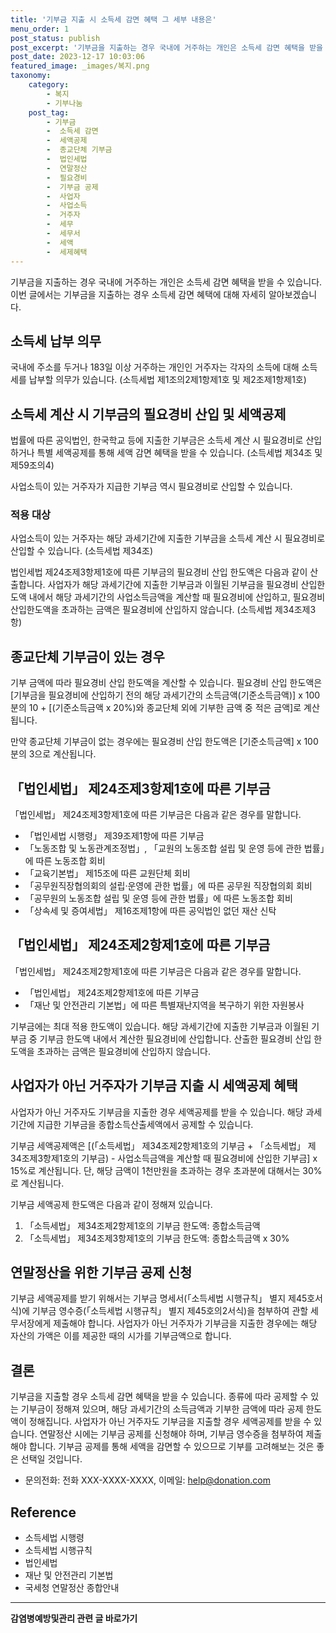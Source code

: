 ```yaml
---
title: '기부금 지출 시 소득세 감면 혜택 그 세부 내용은'
menu_order: 1
post_status: publish
post_excerpt: '기부금을 지출하는 경우 국내에 거주하는 개인은 소득세 감면 혜택을 받을 수 있습니다. 이번 글에서는 기부금을 지출하는 경우 소득세 감면 혜택에 대해 자세히 알아보겠습니다.'
post_date: 2023-12-17 10:03:06
featured_image: _images/복지.png
taxonomy:
    category:
        - 복지
        - 기부나눔
    post_tag:
        - 기부금
        -  소득세 감면
        -  세액공제
        -  종교단체 기부금
        -  법인세법
        -  연말정산
        -  필요경비
        -  기부금 공제
        -  사업자
        -  사업소득
        -  거주자
        -  세무
        -  세무서
        -  세액
        -  세제혜택
---
```



기부금을 지출하는 경우 국내에 거주하는 개인은 소득세 감면 혜택을 받을 수 있습니다. 이번 글에서는 기부금을 지출하는 경우 소득세 감면 혜택에 대해 자세히 알아보겠습니다.

## 소득세 납부 의무
국내에 주소를 두거나 183일 이상 거주하는 개인인 거주자는 각자의 소득에 대해 소득세를 납부할 의무가 있습니다. (소득세법 제1조의2제1항제1호 및 제2조제1항제1호)

## 소득세 계산 시 기부금의 필요경비 산입 및 세액공제
법률에 따른 공익법인, 한국학교 등에 지출한 기부금은 소득세 계산 시 필요경비로 산입하거나 특별 세액공제를 통해 세액 감면 혜택을 받을 수 있습니다. (소득세법 제34조 및 제59조의4)

사업소득이 있는 거주자가 지급한 기부금 역시 필요경비로 산입할 수 있습니다.

### 적용 대상
사업소득이 있는 거주자는 해당 과세기간에 지출한 기부금을 소득세 계산 시 필요경비로 산입할 수 있습니다. (소득세법 제34조)

법인세법 제24조제3항제1호에 따른 기부금의 필요경비 산입 한도액은 다음과 같이 산출합니다. 사업자가 해당 과세기간에 지출한 기부금과 이월된 기부금을 필요경비 산입한도액 내에서 해당 과세기간의 사업소득금액을 계산할 때 필요경비에 산입하고, 필요경비 산입한도액을 초과하는 금액은 필요경비에 산입하지 않습니다. (소득세법 제34조제3항)

## 종교단체 기부금이 있는 경우

기부 금액에 따라 필요경비 산입 한도액을 계산할 수 있습니다. 필요경비 산입 한도액은 [기부금을 필요경비에 산입하기 전의 해당 과세기간의 소득금액(기준소득금액)] x 100분의 10 + [(기준소득금액 x 20%)와 종교단체 외에 기부한 금액 중 적은 금액]로 계산됩니다.

만약 종교단체 기부금이 없는 경우에는 필요경비 산입 한도액은 [기준소득금액] x 100분의 3으로 계산됩니다.

## 「법인세법」 제24조제3항제1호에 따른 기부금
「법인세법」 제24조제3항제1호에 따른 기부금은 다음과 같은 경우를 말합니다. 
- 「법인세법 시행령」 제39조제1항에 따른 기부금
- 「노동조합 및 노동관계조정법」, 「교원의 노동조합 설립 및 운영 등에 관한 법률」에 따른 노동조합 회비
- 「교육기본법」 제15조에 따른 교원단체 회비
- 「공무원직장협의회의 설립·운영에 관한 법률」에 따른 공무원 직장협의회 회비
- 「공무원의 노동조합 설립 및 운영 등에 관한 법률」에 따른 노동조합 회비
- 「상속세 및 증여세법」 제16조제1항에 따른 공익법인 없던 재산 신탁

## 「법인세법」 제24조제2항제1호에 따른 기부금
「법인세법」 제24조제2항제1호에 따른 기부금은 다음과 같은 경우를 말합니다.
- 「법인세법」 제24조제2항제1호에 따른 기부금
- 「재난 및 안전관리 기본법」에 따른 특별재난지역을 복구하기 위한 자원봉사

기부금에는 최대 적용 한도액이 있습니다. 해당 과세기간에 지출한 기부금과 이월된 기부금 중 기부금 한도액 내에서 계산한 필요경비에 산입합니다. 산출한 필요경비 산입 한도액을 초과하는 금액은 필요경비에 산입하지 않습니다.

## 사업자가 아닌 거주자가 기부금 지출 시 세액공제 혜택

사업자가 아닌 거주자도 기부금을 지출한 경우 세액공제를 받을 수 있습니다. 해당 과세기간에 지급한 기부금을 종합소득산출세액에서 공제할 수 있습니다.

기부금 세액공제액은 [(「소득세법」 제34조제2항제1호의 기부금 + 「소득세법」 제34조제3항제1호의 기부금) - 사업소득금액을 계산할 때 필요경비에 산입한 기부금] x 15%로 계산됩니다. 단, 해당 금액이 1천만원을 초과하는 경우 초과분에 대해서는 30%로 계산됩니다.

기부금 세액공제 한도액은 다음과 같이 정해져 있습니다.
1. 「소득세법」 제34조제2항제1호의 기부금 한도액: 종합소득금액
2. 「소득세법」 제34조제3항제1호의 기부금 한도액: 종합소득금액 x 30%

## 연말정산을 위한 기부금 공제 신청

기부금 세액공제를 받기 위해서는 기부금 명세서(「소득세법 시행규칙」 별지 제45호서식)에 기부금 영수증(「소득세법 시행규칙」 별지 제45호의2서식)을 첨부하여 관할 세무서장에게 제출해야 합니다. 사업자가 아닌 거주자가 기부금을 지출한 경우에는 해당 자산의 가액은 이를 제공한 때의 시가를 기부금액으로 합니다.

## 결론

기부금을 지출할 경우 소득세 감면 혜택을 받을 수 있습니다. 종류에 따라 공제할 수 있는 기부금이 정해져 있으며, 해당 과세기간의 소득금액과 기부한 금액에 따라 공제 한도액이 정해집니다. 사업자가 아닌 거주자도 기부금을 지출할 경우 세액공제를 받을 수 있습니다. 연말정산 시에는 기부금 공제를 신청해야 하며, 기부금 영수증을 첨부하여 제출해야 합니다. 기부금 공제를 통해 세액을 감면할 수 있으므로 기부를 고려해보는 것은 좋은 선택일 것입니다.

- 문의전화: 전화 XXX-XXXX-XXXX, 이메일: help@donation.com

## Reference
- 소득세법 시행령
- 소득세법 시행규칙
- 법인세법
- 재난 및 안전관리 기본법
- 국세청 연말정산 종합안내
<!-- wp:separator -->
<hr class="wp-block-separator has-alpha-channel-opacity"/>
<!-- /wp:separator -->

<!-- wp:group {"backgroundColor":"base","layout":{"type":"constrained"}} -->
<div class="wp-block-group has-base-background-color has-background"><!-- wp:paragraph {"align":"center","fontSize":"medium"} -->
<p class="has-text-align-center has-large-font-size"><strong>감염병예방및관리 관련 글 바로가기</strong></p>
<!-- /wp:paragraph -->


<!-- wp:latest-posts
{"categories":[{"id":14664,"count":19,"description":"","link":"https://uknowlaw.com/category/%ea%b0%90%ec%97%bc%eb%b3%91%ec%98%88%eb%b0%a9%eb%b0%8f%ea%b4%80%eb%a6%ac/","name":"감염병예방및관리","slug":"감염병예방및관리","taxonomy":"category","parent":0,"meta":[],"_links":{"self":[{"href":"https://uknowlaw.com/wp-json/wp/v2/categories/14664"}],"collection":[{"href":"https://uknowlaw.com/wp-json/wp/v2/categories"}],"about":[{"href":"https://uknowlaw.com/wp-json/wp/v2/taxonomies/category"}],"wp:post_type":[{"href":"https://uknowlaw.com/wp-json/wp/v2/posts?categories=14664"}],"curies":[{"name":"wp","href":"https://api.w.org/{rel}","templated":true}]}}],"postsToShow":100,"excerptLength":28,"postLayout":"grid","columns":2,"featuredImageAlign":"left","featuredImageSizeSlug":"large","fontSize":"small"} /--></div>
<!-- /wp:group -->